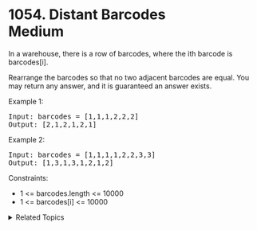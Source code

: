 # 1054. Distant Barcodes<br> Medium

In a warehouse, there is a row of barcodes, where the ith barcode is barcodes[i].

Rearrange the barcodes so that no two adjacent barcodes are equal. You may return any answer, and it is guaranteed an answer exists.


Example 1:

<pre>
Input: barcodes = [1,1,1,2,2,2]
Output: [2,1,2,1,2,1]
</pre>

Example 2:

<pre>
Input: barcodes = [1,1,1,1,2,2,3,3]
Output: [1,3,1,3,1,2,1,2]
</pre>

Constraints:

- 1 <= barcodes.length <= 10000
- 1 <= barcodes[i] <= 10000


<details>

<summary> Related Topics </summary>

-   `Priority Queue`
-   `Greedy`

</details>

